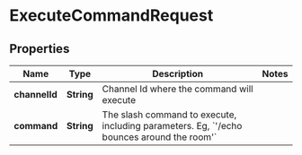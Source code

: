 

# ExecuteCommandRequest


## Properties

| Name | Type | Description | Notes |
|------------ | ------------- | ------------- | -------------|
|**channelId** | **String** | Channel Id where the command will execute |  |
|**command** | **String** | The slash command to execute, including parameters. Eg, &#x60;&#39;/echo bounces around the room&#39;&#x60; |  |



